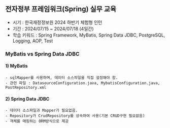 ## 전자정부 프레임워크(Spring) 실무 교육

- 시기 : 한국재정정보원 2024 하반기 체험형 인턴
- 기간 : 2024/07/15 ~ 2024/07/18 (4일간)
- 학습 키워드 : Spring Framework, MyBatis, Spring Data JDBC, PostgreSQL, Logging, AOP, Test

### MyBatis vs Spring Data JDBC
#### 1) MyBatis
    - sqlMapper를 사용하며, 데이터 소스파일을 직접 설정해야 함.
    - 관련 파일 : DatasourceConfiguration.java, MybatisConfiguration.java, PostRepository.xml
#### 2) Spring Data JDBC
    - 데이터 소스파일과 Mapper가 필요없음.
    - Repository가 CrudRepository를 상속하여 사용(기본 CRUD구현 필요없음)
    - 객체를 매핑하는 ORM방식으로 제공